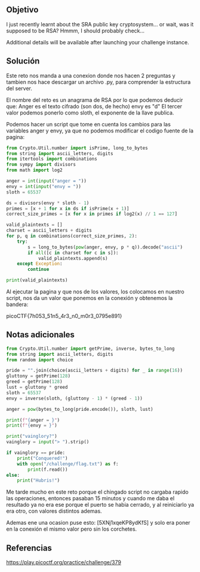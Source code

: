 ## Objetivo
I just recently learnt about the SRA public key cryptosystem... or wait, was it supposed to be RSA? Hmmm, I should probably check...

Additional details will be available after launching your challenge instance.
## Solución 
Este reto nos manda a una conexion donde nos hacen 2 preguntas y tambien nos hace descargar un archivo .py, para comprender la estructura del server.

El nombre del reto es un anagrama de RSA por lo que podemos deducir que:
Anger es el texto cifrado (son dos, de hecho)
envy es "d"
El tercer valor podemos ponerlo como sloth, el exponente de la llave publica.

Podemos hacer un script que tome en cuenta los cambios para las variables anger y envy, ya que no podemos modificar el codigo fuente de la pagina:
```python
from Crypto.Util.number import isPrime, long_to_bytes
from string import ascii_letters, digits
from itertools import combinations
from sympy import divisors
from math import log2

anger = int(input("anger = "))
envy = int(input("envy = "))
sloth = 65537

ds = divisors(envy * sloth - 1)
primes = [x + 1 for x in ds if isPrime(x + 1)]
correct_size_primes = [x for x in primes if log2(x) // 1 == 127]

valid_plaintexts = []
charset = ascii_letters + digits
for p, q in combinations(correct_size_primes, 2):
    try:
        s = long_to_bytes(pow(anger, envy, p * q)).decode("ascii")
        if all([c in charset for c in s]):
            valid_plaintexts.append(s)
    except Exception:
        continue

print(valid_plaintexts)
```
Al ejecutar la pagina y que nos de los valores, los colocamos en nuestro script, nos da un valor que ponemos en la conexión y obtenemos la bandera:


picoCTF{7h053_51n5_4r3_n0_m0r3_0795e891}

## Notas adicionales
```python
from Crypto.Util.number import getPrime, inverse, bytes_to_long
from string import ascii_letters, digits
from random import choice

pride = "".join(choice(ascii_letters + digits) for _ in range(16))
gluttony = getPrime(128)
greed = getPrime(128)
lust = gluttony * greed
sloth = 65537
envy = inverse(sloth, (gluttony - 1) * (greed - 1))

anger = pow(bytes_to_long(pride.encode()), sloth, lust)

print(f"{anger = }")
print(f"{envy = }")

print("vainglory?")
vainglory = input("> ").strip()

if vainglory == pride:
    print("Conquered!")
    with open("/challenge/flag.txt") as f:
        print(f.read())
else:
    print("Hubris!")
```

Me tarde mucho en este reto porque el chingado script no cargaba rapido las operaciones, entonces pasaban 15 minutos y cuando me daba el resultado ya no era ese porque el puerto se habia cerrado, y al reiniciarlo ya era otro, con valores distintos ademas.

Ademas ene una ocasion puse esto:
[5XNj1xqeKP8ydKfS]
y solo era poner en la conexión el mismo valor pero sin los corchetes.
## Referencias
https://play.picoctf.org/practice/challenge/379